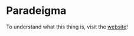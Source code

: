 # Paradeigma

To understand what this thing is, visit the [website](https://paradeigma-web-app.vercel.app/)!

